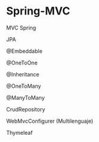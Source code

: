 # Spring-MVC

MVC Spring

JPA
  
  @Embeddable
  
  @OneToOne
  
  @Inheritance
  
  @OneToMany
  
  @ManyToMany

CrudRepository

WebMvcConfigurer (Multilenguaje)

Thymeleaf
